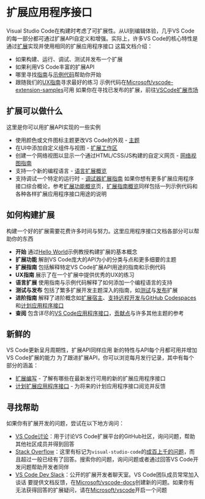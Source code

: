 # 扩展应用程序接口
Visual Studio Code在构建时考虑了可扩展性。从UI到编辑体验，几乎VS Code的每一部分都可通过扩展API自定义和增强。实际上，许多VS Code的核心特性是通过[扩展](https://github.com/microsoft/vscode/tree/main/extensions)实现并使用相同的扩展应用程序接口
这篇文档介绍：
- 如果构建、运行、调试、测试并发布一个扩展
- 如果利用VS Code丰富的扩展API
- 哪里寻找[指南](4.%20%E6%89%A9%E5%B1%95%E6%8C%87%E5%8D%97/1.%20%E6%A6%82%E8%A7%88.md)与[示例代码](https://github.com/crosoft/vscode-extension-samples)帮助你开始
- 跟随我们的[UX指南](5.%20UX%20%E6%8C%87%E5%8D%97/1.%20%E6%A6%82%E8%A7%88.md)寻求最好的练习
示例代码在[Microsoft/vscode-extension-samples](https://github.com/microsoft/vscode-extension-samples)可用
如果你在寻找已发布的扩展，前往[VSCode扩展市场](https://marketplace.visualstudio.com/vscode)
## 扩展可以做什么
这里是你可以用扩展API实现的一些实例
- 使用颜色或文件图标主题更改VS Code的外观 - [主题](3.%20%E6%89%A9%E5%B1%95%E8%83%BD%E5%8A%9B/3.%20%E4%B8%BB%E9%A2%98.md)
- 在UI中添加自定义组件与视图 - [扩展工作区](3.%20%E6%89%A9%E5%B1%95%E8%83%BD%E5%8A%9B/4.%20%E6%89%A9%E5%B1%95%E5%B7%A5%E4%BD%9C%E5%8C%BA.md)
- 创建一个网络视图以显示一个通过HTML/CSS/JS构建的自定义网页 - [网络视图指南](4.%20%E6%89%A9%E5%B1%95%E6%8C%87%E5%8D%97/7.%20%E7%BD%91%E7%BB%9C%E8%A7%86%E5%9B%BE.md)
- 支持一个新的编程语言 - [语言扩展概览](6.%20%E8%AF%AD%E8%A8%80%E6%89%A9%E5%B1%95/1.%20%E6%A6%82%E8%A7%88.md)
- 支持调试一个特定的运行时 - [调试器扩展指南](4.%20%E6%89%A9%E5%B1%95%E6%8C%87%E5%8D%97/16.%20%E8%B0%83%E8%AF%95%E5%99%A8%E6%89%A9%E5%B1%95.md)
如果你想有更多扩展应用程序接口综合概论，参考[扩展功能概览](3.%20%E6%89%A9%E5%B1%95%E5%8A%9F%E8%83%BD/1.%20%E6%A6%82%E8%A7%88.md)页，[扩展指南概览](4.%20%E6%89%A9%E5%B1%95%E6%8C%87%E5%8D%97/1.%20%E6%A6%82%E8%A7%88.md)同样包括一列示例代码和各种各样扩展应用程序接口用途的说明
## 如何构建扩展
构建一个好的扩展需要花费许多时间与努力。这里应用程序接口文档各部分可以帮助你的东西
- __开始__ 通过[Hello World](https://github.com/microsoft/vscode-extension-samples/tree/main/helloworld-sample)示例教授构建扩展的基本概念
- __扩展功能__ 解剖VS Code庞大的API为小的分类与点和更多细要的主题
- __扩展指南__ 包括解释特定VS Code扩展API用途的指南和示例代码
- __UX指南__ 展示了在一个扩展中提供优秀的UX的练习
- __语言扩展__ 使用指南与示例代码解释了如何添加一个编程语言的支持
- __测试与发布__ 包括了繁多扩展开发主题深入的指南，如[测试](7.%20%E6%B5%8B%E8%AF%95%E4%B8%8E%E5%8F%91%E5%B8%83/1.%20%E6%B5%8B%E8%AF%95%E6%89%A9%E5%B1%95.md)与[发布](7.%20%E6%B5%8B%E8%AF%95%E4%B8%8E%E5%8F%91%E5%B8%83/2.%20%E5%8F%91%E5%B8%83%E6%89%A9%E5%B1%95.md)扩展
- __进阶指南__ 解释了进阶概念如[扩展宿主](8.%20%E8%BF%9B%E9%98%B6%E4%B8%BB%E9%A2%98/1.%20%E6%89%A9%E5%B1%95%E5%AE%BF%E4%B8%BB.md)、[支持远程开发与GitHub Codespaces](8.%20%E8%BF%9B%E9%98%B6%E4%B8%BB%E9%A2%98/2.%20%E6%94%AF%E6%8C%81%E8%BF%9C%E7%A8%8B%E5%BC%80%E5%8F%91%E4%B8%8EGitHub%20Codespaces.md)和[计划应用程序接口](8.%20%E8%BF%9B%E9%98%B6%E4%B8%BB%E9%A2%98/3.%20%E4%BD%BF%E7%94%A8%E8%AE%A1%E5%88%92%E5%BA%94%E7%94%A8%E7%A8%8B%E5%BA%8F%E6%8E%A5%E5%8F%A3.md)
- __查阅__ 包含详尽的[VS Code应用程序接口](9.%20%E6%9F%A5%E9%98%85/1.%20VS%20Code%E5%BA%94%E7%94%A8%E7%A8%8B%E5%BA%8F%E6%8E%A5%E5%8F%A3.md)，[贡献点](9.%20%E6%9F%A5%E9%98%85/2.%20%E8%B4%A1%E7%8C%AE%E7%82%B9.md)与许多其他主题的参考
## 新鲜的
VS Code更新呈月周期性，扩展API同样应用
新的特性与API每个月都可用并增加VS Code扩展的能力
为了跟进扩展API，你可以浏览每月发行记录，其中有每个部分的涵盖：
- [扩展编写](https://code.visualstudio.com/updates/v1_76#_extension-authoring) - 了解有哪些在最新发行可用的新的扩展应用程序接口
- [计划扩展应用程序接口](https://code.visualstudio.com/updates/v1_76#_proposed-extension-apis) - 为将来的计划应用程序接口阅览并反馈
## 寻找帮助
如果你有扩展开发的问题，尝试在以下地方询问：
- [VS Code讨论](https://github.com/microsoft/vscode-discussions)：用于讨论VS Code扩展平台的GitHub社区，询问问题，帮助其他社区成员并得到回答
- [Stack Overflow](https://stackoverflow.com/questions/tagged/visual-studio-code)：这里有标记为`visual-studio-code`的[成百上千的问题](https://stackoverflow.com/questions/tagged/visual-studio-code)，而且超过一般已经有了回答。搜索你的问题，询问问题或者通过回答VS Code开发问题帮助开发者同伴
- [VS Code Dev Slack](https://aka.ms/vscode-dev-community)：公开的扩展开发者聊天室。VS Code团队成员常常加入谈话
要提供文档反馈，在[Microsoft/vscode-docs](https://github.com/microsoft/vscode-docs/issues)创建新的问题。如果你有无法获得回答的扩展疑问，请在[Microsoft/vscode](https://github.com/microsoft/vscode/issues)开启一个问题